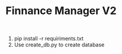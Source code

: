 <h1> Finnance Manager V2</h1>
<br>
<ol>
    <li>pip install -r requiriments.txt</li>
    <li>Use create_db.py to create database</li>
</ol>